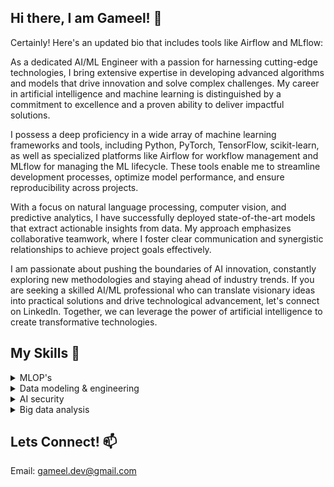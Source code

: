 ## Hi there, I am Gameel! 👋

<!--
**Gameel09/Gameel09** is a ✨ _special_ ✨ repository because its `README.md` (this file) appears on your GitHub profile.

Here are some ideas to get you started:

- 🔭 I’m currently working on ...
- 🌱 I’m currently learning ...
- 👯 I’m looking to collaborate on ...
- 🤔 I’m looking for help with ...
- 💬 Ask me about ...
- 📫 How to reach me: ...
- 😄 Pronouns: ...
- ⚡ Fun fact: ...
-->


Certainly! Here's an updated bio that includes tools like Airflow and MLflow:

As a dedicated AI/ML Engineer with a passion for harnessing cutting-edge technologies, I bring extensive expertise in developing advanced algorithms and models that drive innovation and solve complex challenges. My career in artificial intelligence and machine learning is distinguished by a commitment to excellence and a proven ability to deliver impactful solutions.

I possess a deep proficiency in a wide array of machine learning frameworks and tools, including Python, PyTorch, TensorFlow, scikit-learn, as well as specialized platforms like Airflow for workflow management and MLflow for managing the ML lifecycle. These tools enable me to streamline development processes, optimize model performance, and ensure reproducibility across projects.

With a focus on natural language processing, computer vision, and predictive analytics, I have successfully deployed state-of-the-art models that extract actionable insights from data. My approach emphasizes collaborative teamwork, where I foster clear communication and synergistic relationships to achieve project goals effectively.

I am passionate about pushing the boundaries of AI innovation, constantly exploring new methodologies and staying ahead of industry trends. If you are seeking a skilled AI/ML professional who can translate visionary ideas into practical solutions and drive technological advancement, let's connect on LinkedIn. Together, we can leverage the power of artificial intelligence to create transformative technologies.

## My Skills 🔭
<details><summary>MLOP's</summary>
As an experienced MLOps Engineer, I specialize in integrating machine learning workflows with robust CI/CD pipelines using tools like Apache Airflow. I automate model deployment and ensure scalability using Docker and Kubernetes, optimizing the end-to-end ML lifecycle. Let's connect on LinkedIn to discuss how I can drive efficiency and innovation in deploying machine learning solutions

</details>

<details><summary>Data modeling & engineering</summary>
 I have honed my expertise in data modeling and engineering, pivotal skills for acquiring, cleaning, and transforming data into meaningful insights. Proficient in SQL and NoSQL databases, I excel in efficiently querying and managing extensive datasets to support AI-driven initiatives. Leveraging tools like Apache Spark, Hadoop, and AWS S3, I have orchestrated data processing pipelines that optimize data for machine learning models, ensuring scalability and performance. My experience in these domains enables me to drive innovation and deliver robust AI solutions that meet complex business challenges effectively.
</details>

<details><summary>AI security</summary>
As an AI engineer, I bring a versatile skill set focused on ensuring the security and integrity of AI applications. I specialize in implementing robust security measures to protect data and ensure compliance with regulatory standards such as GDPR. My expertise includes deploying secure AI frameworks and employing advanced encryption techniques like multi-party computation, differential privacy, and homomorphic encryption. I leverage tools such as AWS Identity and Access Management and TensorFlow Privacy to fortify AI systems against potential threats. With a proactive approach to AI security, I am committed to delivering solutions that are resilient, secure, and aligned with industry best practices.
</details>

<details><summary>Big data analysis</summary>
I excel in extracting actionable insights from vast datasets using advanced tools like SparkSQL, Apache Flink, and Google Cloud Platform. My proficiency includes leveraging these technologies to query, process, and analyze large-scale data effectively. I have honed my skills through practical applications in utilizing PySpark and other frameworks, ensuring robust data manipulation and computational efficiency. With a solid foundation in big data fundamentals, I offer expertise in transforming complex data into valuable insights, making impactful contributions to data-driven decision-making processes.
</details>

## Lets Connect! 📫
Email: gameel.dev@gmail.com 


